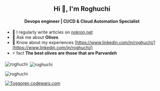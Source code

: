 <h2 align="center">Hi 👋, I'm Roghuchi</h2>
<h4 align="center">Devops engineer | CI/CD & Cloud Automation Specialist</h4>

- 📝 I regularly write articles on [nokron.net](nokron.net)
- 💬 Ask me about **Olives**
- 📄 Know about my experiences [https://www.linkedin.com/in/roghuchi/](https://www.linkedin.com/in/roghuchi/)
- ⚡ fact **The best olives are those that are Parvardeh**

<p><img align="left" src="https://github-readme-stats.vercel.app/api/top-langs?username=roghuchi&show_icons=true&locale=en&layout=compact" alt="roghuchi" /></p>

<p>&nbsp;<img align="center" src="https://github-readme-stats.vercel.app/api?username=roghuchi&show_icons=true&locale=en" alt="roghuchi" /></p>

<p><img align="center" src="https://github-readme-streak-stats.herokuapp.com/?user=roghuchi&" alt="roghuchi" /></p>

[![Toggoren codewars.com](https://www.codewars.com/users/roghuchi/badges/large)](https://www.codewars.com/r/wocz7g)
